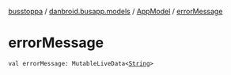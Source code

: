 [busstoppa](../../index.md) / [danbroid.busapp.models](../index.md) / [AppModel](index.md) / [errorMessage](./error-message.md)

# errorMessage

`val errorMessage: MutableLiveData<`[`String`](https://kotlinlang.org/api/latest/jvm/stdlib/kotlin/-string/index.html)`>`